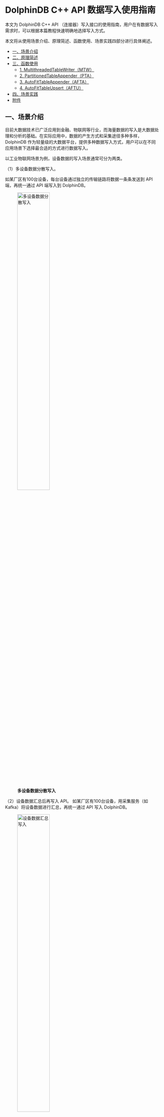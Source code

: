 # DolphinDB C++ API 数据写入使用指南

本文为 DolphinDB C++ API （连接器）写入接口的使用指南，用户在有数据写入需求时，可以根据本篇教程快速明确地选择写入方式。

本文将从使用场景介绍、原理简述、函数使用、场景实践四部分进行具体阐述。

- [一、场景介绍](#一场景介绍)
- [二、原理简述](#二原理简述)
- [三、函数使用](#三函数使用)
  - [1. MultithreadedTableWriter（MTW）](#1-multithreadedtablewritermtw)
  - [2. PartitionedTableAppender（PTA）](#2-partitionedtableappenderpta)
  - [3. AutoFitTableAppender（AFTA）](#3-autofittableappenderafta)
  - [4. AutoFitTableUpsert（AFTU）](#4-autofittableupsertaftu)
- [四、场景实践](#四场景实践)
- [附件](#附件)

## 一、场景介绍

目前大数据技术已广泛应用到金融、物联网等行业，而海量数据的写入是大数据处理和分析的基础。在实际应用中，数据的产生方式和采集途径多种多样，DolphinDB 作为轻量级的大数据平台，提供多种数据写入方式，用户可以在不同应用场景下选择最合适的方式进行数据写入。

以工业物联网场景为例，设备数据的写入场景通常可分为两类。

（1）多设备数据分散写入。

如某厂区有100台设备，每台设备通过独立的传输链路将数据一条条发送到 API 端，再统一通过 API 端写入到 DolphinDB。

<figure>
<img src="./images/ddb_cpp_api_connector/1_1.png" width=50% alt="多设备数据分散写入">
  <figcaption><b>多设备数据分散写入</b></figcaption>
</figure>

（2）设备数据汇总后再写入 API。
如某厂区有100台设备，用采集服务（如 Kafka）将设备数据进行汇总，再统一通过 API 写入 DolphinDB。

<figure>
<img src="./images/ddb_cpp_api_connector/1_2.png" width=50% alt="设备数据汇总写入">
  <figcaption><b>设备数据汇总写入</b></figcaption>
</figure>

针对以上场景，DolphinDB C++ API 提供了多种写入方法，以实现不同来源数据的高效写入：

| **设备场景**       | **写入DolphinDB表的类型** | **调用DolphinDB 函数**                           | **实现方式**     |
| ------------------------ | ------------------------------- | ------------------------------------------------------ | ---------------------- |
| 多设备数据一条条分散写入 | ALL                             | MTW（MultithreadedTableWriter）                        | 缓冲行数据后并行写入   |
| 设备数据汇总写入         | ALL                             | MTW（MultithreadedTableWriter）                        | 将合并的行数据并行写入 |
| 设备数据汇总写入         | ALL                             | AFTA（AutoFitTableAppender）/ AFTU (AuoFitTableUpsert) | 单线程按列批量写入     |
| 设备数据汇总写入         | 内存表                          | tableInsert                                            | 单表写入               |
| 设备数据汇总写入         | 分布式表                        | PTA（PartitionedTableAppender）                        | 多线程按列批量写入     |

MTW 的写入方式可以适配多种写入场景，推荐首次接触 DolphinDB 的用户使用 MTW 方法；

tableInsert 方法可以将汇总数据简单快速地写入内存表；

而对于分布式表，C++ API 提供了保障并行写入的 PTA 方法，以及更简单易用，能自动转换写入数据字段类型的 AFTA/AFTU 方法。

## 二、原理简述

传统的开发人员通常对关系型数据库的行式存储（Row-Based）比较熟悉，数据按单行或多行的方式提交并写入，这种写入方式很容易理解，但是基于行式存储的数据库实际上并不是为大数据处理而设计的，海量数据的写入很容易遇到性能瓶颈。

DolphinDB 采用列式存储（Column-Based），在内存中维护一个 Cache Engine，当数据写入文件时，并不是直接写入到磁盘，而是先写入操作系统的缓冲页面中，再批量写入磁盘。为了确保写入数据不会在内存中丢失， DolphinDB 使用 WAL（Write Ahead Logging）的机制。详情可参考 DolphinDB 用户手册的[数据模型](https://www.dolphindb.cn/cn/help/DatabaseandDistributedComputing/Database/DataModel.html)。

以一个5列（字段）的数据表为例，写入100万行的数据时，行式存储按行方式提交并写入，需要执行100万次的文件写入操作；而列式存储对单列进行写入，可以按列一次性提交100万个值，最少仅需5次文件操作就能完成数据写入。两种写入方式在海量数据的处理方面性能差异巨大。

<figure>
<img src="./images/ddb_cpp_api_connector/2_1.png" width=60% alt="">
  <figcaption><b>行式存储和列式存储对比（图片来源于网络）</b></figcaption>
</figure>

通常我们在为大数据应用场景规划写入方式前，需要理解以上列式存储的写入方式。按列批量写入能最大化发挥列式存储的优势，而当实际场景下多个设备写入数据较为分散时，可以选择有数据缓冲的 API 方法如 MTW，以获得最佳写入性能。

DolphinDB C++ API 支持多种数据写入方法，涵盖多样化的写入场景需求，主要特点如下：

| **写入方式**         | **特点**                                                                                            |
| -------------------------- | --------------------------------------------------------------------------------------------------------- |
| MTW                        | - 官方推荐用法`` - 按行接收数据`` - 内置数据缓冲队列`` - 多线程异步并发写入`` |
| tableInsert                | - 方便简单，速度快`` - 事务机制下，同一分区不能同时写入两条数据，因此不建议写入分布式表``   |
| PTA                        | - 按表写入`` - 内置连接池`` - 自动按分区同步并行写入``                               |
| AFTA                       | - 自动转换字段类型写入`` - 适用于历史数据整表落盘，追加写入`` - 单线程同步写入``     |
| AFTU                       | AFTA 更新写的版本                                                                                         |
| BatchTableWriter（旧版本） | - 因兼容性而保留的旧版函数`` - 实时数据落盘，数据按行写入`` - 单线程同步写入``       |

具体而言，

- MTW 支持高效按行写入，通过内置数据缓冲队列，MTW 将数据统一发送到 DolphinDB ，可以保证单条数据的写入效率，适用于多设备一条条分散写入场景。当性能要求不高时，也可用于第三方平台汇总数据后批量写入 API 的场景。
- MTW 是对 BatchTableWriter（旧版本）的升级，二者均支持数据分散地从第三方平台传输到客户端的场景。MTW 的默认功能和 BatchTableWriter 一致，但支持多线程的并发写入。目前 BatchTableWriter 方式已经完全被 MTW 替代，仅因为兼容性而保留。
- tableInsert 使用简单高效，可以支持数据汇总写入场景，若写入的 DolphinDB 表为内存表，可以选择 tableInsert 或者 PTA；但 tableInsert 没有分区写入保障机制，在开启事务机制的情况下，不建议写入分布式表。
- PTA 能够自动按分区实现同步并行写入，适用于数据汇总写入场景。按列并行写入的机制确保了 PTA 方式在批量写入场景下拥有性能优势。
- AFTA 能够自动将 C++ 字段类型转换为 DolphinDB 字段类型完成写入，使用上较 PTA 更为简单，同样适合数据汇总写入场景。PTA 的写入速度要好于 AFTA，在对写入效率有要求且仅进行追加写的情况下，建议优先考虑 PTA。
- AFTU 是 AFTA 的更新写版本，更适合于重复数据存在的场景，读取新数据不存在重复时直接插入，存在重复时更新。针对数据写入是否需要更新，即当写入的数据在数据库中已有相同的主键或者相同的指定字段时，选择更新该条旧数据或者直接插入新数据，C++ API 给出了不同的写入方式。其中，MTW 内部分别实现了更新写和追加写，以 *mode* 参数的形式提供选择；而 PTA 仅提供了追加写的方式。

MTW，PTA，AFTA，AFTU 四种方法涵盖了绝大多数写入场景，其底层实现均调用了 `tableInsert` 或 `upsert!` （DolphinDB 脚本函数，关于 `tableInsert` 的更多介绍请参考 [tableInsert — DolphinDB 2.0 documentation](https://www.dolphindb.cn/cn/help/FunctionsandCommands/FunctionReferences/t/tableInsert.html)）。下节将重点介绍 MTW，PTA，AFTA，AFTU 四种函数的使用。

DolphinDB C++ API 的具体安装教程可参考 [README_CN.md · dolphindb/api-cplusplus - Gitee](https://gitee.com/dolphindb/api-cplusplus/blob/release200/README_CN.md)。

## 三、函数使用

### 1. MultithreadedTableWriter（MTW）

MTW 可以向内存表、流表、分区表、维度表中写入数据。不仅在内部实现并发写入，还可在 API 端创建多个 MTW 对象并发执行写入任务，MTW 也支持整型、时间等类型的内部自动转换。

MTW 在 API 端维护一个数据缓冲队列，API 端可调用写线程将数据按条持续写入缓冲队列，数据在缓冲队列堆积到一定数量后将一并被传送到服务器端。客户端创建出用户指定数目的 DolphinDB 连接，然后按照分区分配写入数据。在事务机制下，DolphinDB 不允许多个线程同时向同一个分区写入数据。

首先创建一个 MTW 对象。创建 MTW 时可指定每列的压缩方式。代码如下：

```
vector<COMPRESS_METHOD> compress;
for(int i=0;i<102;i++)compress.push_back(COMPRESS_LZ4);   // 每列的压缩方式
MultithreadedTableWriter writer(
      "127.0.0.1", 9900, "admin","123456","dfs://test_MultithreadedTableWriter","collect",NULL,false,NULL,1000,1,10,"deviceid", &compress);   
```

MTW 的构造函数参数详见 [README_CN.md · dolphindb/api-cplusplus - Gitee](https://gitee.com/dolphindb/api-cplusplus/blob/release200/README_CN.md#832-multithreadedtablewriter) 。另外，*dbName*，*partitionColumnName*，*threadCount* 三个参数在写入不同类型的表时有很大区别，具体见下表。

| **表类型** | **参数1：dbName** | **参数2：partitionColumnName** | **参数3：threadCount** |
| :--------------- | :---------------------- | :----------------------------------- | :--------------------------- |
| 内存表           | “”                    | 任意字段                             | >=1                          |
| 流表             | “”                    | 任意字段                             | >=1                          |
| 分区表           | 实际数据库名            | 某个分区字段                         | >=1                          |
| 维度表           | 实际数据库名            | “”                                 | 1                            |

接着在 API 端创建子线程插入数据到缓冲队列。当需要写入的数据量较大时，可根据实际情况在 API 端使用更多的线程。insert 方法需传入一个 ErrorCodeInfo 对象和一串变长参数，每个变长参数都代表一个字段值。

具体代码如下：

```
int rows = 1000; //行数
int cols = 5;   //列数
vector<ConstantSP> datas;
TableSP bt = conn.run("t0 = loadText('"+DATA_FIRE+"');t0");// 模拟数据源从 csv 文件导入
for(int i = 0; i< rows; ++i){
    for(int j = 0; j < cols; ++j)
        datas.emplace_back(bt->getColumn(j)->get(i));
}
// 创建线程
thread t([&]() {
    try {
        for(int i=0;i < bt->rows();i++){
           ErrorCodeInfo pErrorInfo;
           writer.insert(pErrorInfo,
                      datas[0], datas[1], datas[2], datas[3], datas[4] // 含5个字段的数据
           );
        }
    }catch (exception &e) {
         cerr << "MTW exit with exception: " << e.what() << endl;
    }
});
// 等待插入线程结束
t.join();
```

在 MTW 运行时，可能会发生写入错误，使用下述代码，获取对象当前的运行状态。

```
MultithreadedTableWriter::Status status;
writer.getStatus(status);
if (status.hasError()) {
	cout << "error in writing: " << status.errorInfo << endl;
}
```

`status` 对象的属性和方法详见 [README_CN.md · dolphindb/api-cplusplus - Gitee](https://gitee.com/dolphindb/api-cplusplus/blob/release200/README_CN.md#dolphindb-c-api)  。

注意，API 端的写入线程结束不代表 MTW 完全退出，需使用 `waitForThreadCompletion` 方法等待 MTW 完全退出。同时，MTW 需要在内存中缓存写入数据，当 API 异常退出时可能会造成已缓存数据的丢失，因此需要合理配置缓存写入数量，以适配性能和高可用场景需求。

当 MTW 写入出现错误，需调用 `getUnwrittenData` 方法获取未写入数据。若有未写入数据，则需再次创建 MTW 对象进行写入。代码如下：

```
writer.getStatus(status);
    if (status.hasError()) {
        cout << "error after write complete: " << status.errorInfo << endl;
        // 获取未写入的数据
        std::vector<std::vector<ConstantSP>*> unwrittenData;
        writer.getUnwrittenData(unwrittenData);
        cout << "unwriterdata length " << unwrittenData.size() << endl;
        if (!unwrittenData.empty()) {
            try {
                // 重新写入这些数据，原有的 MTW 因为异常退出已经不能用了，需要创建新的 MTW
                cout << "create new MTW and write again." << endl;
                MultithreadedTableWriter newWriter("183.136.170.167", 9900, "admin", "123456", "dfs://test_MultithreadedTableWriter", "collect", NULL,false,NULL,1000,1,5,"deviceid", &compress);
                ErrorCodeInfo errorInfo;
                // 插入未写入的数据
                if (newWriter.insertUnwrittenData(unwrittenData, errorInfo)) {
                    // 等待写入完成后检查状态
                    newWriter.waitForThreadCompletion();
                    newWriter.getStatus(status);
                    if (status.hasError()) {
                        cout << "error in write again: " << status.errorInfo << endl;
                    }
                }
                else {
                    cout << "error in write again: " << errorInfo.errorInfo << endl;
                }
            }
            catch (exception &e) {
                cerr << "new MTW exit with exception: " << e.what() << endl;
            }
        }
    }
```

至此，MTW 的使用流程介绍完毕。

### 2. PartitionedTableAppender（PTA）

PTA 设计一个连接池，获取分布式表的分区信息后，将分区分配给连接池来并行写入。

> PartitionedTableAppender 可向分布式表中写入数据

PTA 的使用简洁方便，创建一个连接池对象和 PTA 对象。注意，对象创建时需要指定写入表的分区字段，尽量使分区个数与连接池中连接个数相同。因为线程多反而会增加线程创建和销毁开销，而线程少无法最大利用服务器资源。当每个分区都能同时进行写入并且没有多余的线程创建，PTA 写入效率最高，资源分配也最合理。代码如下：

```
DBConnectionPool pool("127.0.0.1", 9900, 5, "admin", "123456");
// 分区列传入 deviceid 或 ts 均可，保证可以使用多线程写入数据集多个分区，因为 DolphinDB 开启事务时不允许多个 writer 同时写入到一个分区内
PartitionedTableAppender appender("dfs://test_PartitionedTableAppender", "collect","deviceid", pool);  
appender.append(bt);
pool.shutDown(); 
```

若当前连接池不再使用，会自动被释放，但存在释放延时，可以通过调用 `shutDown()` 等待线程任务执行结束后立即释放连接。

### 3. AutoFitTableAppender（AFTA）

AFTA 建立与 server 的连接后，对列数、列字段名、列字段类型等基础信息进行判断，完成整型、时间类型等字段的自动转换，随即使用 tableInsert 进行写入，目前 AFTA 与 AFTU 尚不支持整型与浮点型数据间的转换。

> AutoFitTableAppender 内部实现简单，实用性高。可向流表、内存表、分区表、磁盘表写入数据

AFTA 的使用较 PTA 更为简单，创建完 AFTA 对象后即可调用 `append()` 写入。具体代码如下：

```
AutoFitTableAppender appender("dfs://test_AutoFitTableAppender", "collect", conn);
appender.append(bt);
```

### 4. AutoFitTableUpsert（AFTU）

创建 AFTU 时可指定字段 `keycolName`，当新插入数据的指定字段不与数据库中已有数据重复时，AFTU 直接将数据插入，而当该字段出现重复时，AFTU 可以对该条数据进行更新。

> AutoFitTableUpsert 更适合于有重复数据写入的场景

类似于 AFTA，通过创建的 AFTU，调用 `upsert()` 即可完成数据的写入和更新：

```
vector<string> keycolName = {"id"};
AutoFitTableUpsert aftu("dfs://test_AutoFitTableUpsert", "collect", conn, false, &keycolName);
aftu.upsert(bt);
```

以下就追加写入和更新写入场景提供了更全面的选择参考：

| **数据写入场景** | **字段类型自动匹配** | **追加写入** | **更新写入** |
| ---------------------- | -------------------------- | ------------------ | ------------------ |
| 多设备分散写入         | 否                         | MTW                | MTW                |
| 数据汇总写入           | 否                         | PTA、MTW           | MTW                |
| 数据汇总写入           | 是                         | AFTA、MTW          | AFTU、MTW          |

在底层实现上，AFTA 和 AFTU 通过整表插入的方式实现批量数据写入；而 MTW 通过维护数据缓冲队列实现批量数据异步写入。若需要使用 C++ API 实现整表数据的写入，推荐使用 AFTA 或 AFTU。

## 四、场景实践

以下场景案例展示了使用 DolphinDB C++ API 实现数据写入的流程：

某设备实验平台有100台设备，单台设备有1000个测点，实验平台需要采集设备的测点信息从而评估设备的使用情况。

实验平台要求测点信息按单值模型存储，每台设备每隔5分钟对所有1000个测点进行数据采集，汇总所有设备的数据后通过消息中间件统一传输到 API 端。实验平台要求支持对数据的批量写入，同时保证数据类型的一致性，不需要数据类型自动转换；若客户端意外崩溃，重启后 API 可重新接受数据。这种场景下采用 MTW 方法将实时数据写入数据库，其流程图如下：

<figure>
<img src="./images/ddb_cpp_api_connector/4_1.png" width=70% alt="实时数据落盘流程">
  <figcaption><b>实时数据落盘流程图</b></figcaption>
</figure>

**数据集：**

- 记录描述：100台设备，每台1000个测点，采集频率5分钟1次，采集持续10天
- 记录行数：2.6亿行
- 磁盘占用：1116 MB
- 字段数量：6
- 字段样式：
  - ts：数采时间
  - deviceCode：设备编号
  - logicalPostionId：逻辑位置ID
  - physicalPostionId：物理位置ID
  - propertyCode：属性测点编码
  - propertyValue：测点值（累计产量）

**准备工作：**

首先要在 server 端创建分布式数据库 `db_demo`、分区表 `collect`：

```
// 建立分布式数据库及分区表
dbname="dfs://db_demo"
tablename="collect"
cols_info=`ts`deviceCdoe`logicalPostionId`physicalPostionId`propertyCode`propertyValue
cols_type=[DATETIME,SYMBOL,SYMBOL,SYMBOL,SYMBOL,INT]
t=table(1:0,cols_info,cols_type)
db=database(dbname,VALUE,[2022.11.01],engine=`TSDB)
pt=createPartitionedTable(db,t,tablename,`ts,,`deviceCdoe`ts)
```

然后创建一张流数据表 `streamtable`，使用 MTW 方式将数据写入这张流表，然后订阅流表，数据将从流表流向分区表 `collect`：

```
// 建立流表
def saveToDFS(mutable dfstable, msg): dfstable.append!(msg)
share streamTable(1:0, cols_info, cols_type) as streamtable;
subscribeTable(tableName="streamtable", actionName="savetodfs", offset=0, handler=saveToDFS{pt}, msgAsTable=true, batchSize=1000, throttle=1)
```

也可直接在 C++ 代码中使用 `conn.run(script)` 的方式运行此段代码。

**接口调用：**

创建一个 MTW 对象，订阅流表

```
// 建立writer对象
MultithreadedTableWriter writer(
            "183.136.170.167", 9900, "admin","123456","","streamtable",NULL,false,NULL,1000,1,5,"deviceid", &compress);  
MultithreadedTableWriter::Status status;  // 保存 writer 状态
```

这里需要说明的是，本文着重介绍 API 的写入，通过模拟来展示从第三方平台采集数据到 API 端写入这一过程。此外，本场景在 API 端使用单线程写入数据，用户可根据实际场景使用多线程提高 API 端写入效率，完整代码见附件 API_mtw.cpp。

```
// 模拟接受批量数据，创建单线程写入数据
// bt 模拟接收消息中间件发送的数据，按设备（每台设备1000条数据）遍历采集数据
for(int i=0;i < (bt->rows())/1000;i++){
	system_clock::duration begin = system_clock::now().time_since_epoch();
	milliseconds milbegin = duration_cast<milliseconds>(begin);
	// 每台数据共1000个测点，写入1000行
	for(int j=i*1000;j<(i+1)*1000;j++){
		ErrorCodeInfo pErrorInfo;
		// 模拟对单条数据6个字段的写入
		writer.insert(pErrorInfo,
			datas[i*6+0], datas[i*6+1], datas[i*6+2], datas[i*6+3], datas[i*6+4], datas[i*6+5]
		)
	}
	system_clock::duration end = system_clock::now().time_since_epoch();
	milliseconds milend = duration_cast<milliseconds>(end);
	if((milend.count()-milbegin.count())<5000){
		// 控制模拟写入的频率
		sleep_for(std::chrono::milliseconds(5000-(milend.count()-milbegin.count())));
	}
}
```

若后台线程发生错误，MTW 可能退出后未将数据全部写入服务器（包括导致后台线程错误的那一批数据，这批数据可能已经写入服务器也可能未写入服务器）

```
// 检查写入完成后 MTW 状态
writer.getStatus(status);
```

该情况下首先获取未完成写入的数据

```
// 获取未写入的数据
std::vector<std::vector<ConstantSP>*> unwrittenData;
writer.getUnwrittenData(unwrittenData);
cout << "Unwritten data length " << unwrittenData.size() << endl;
```

重新写入上述数据

```
// 重新写入这些数据，原有的 MTW 因为异常退出已经不能用了，需要创建新的 MTW
MultithreadedTableWriter newWriter("192.168.0.61", 8848, "admin", "123456", "dfs://test_MultithreadedTableWriter", "collect", NULL,false,NULL,10000,1,10,"deviceid", &compress);
ErrorCodeInfo errorInfo;
// 插入获取到的未写入数据  
if (newWriter.insertUnwrittenData(unwrittenData, errorInfo)) {
	// 等待写入完成后检查状态
	newWriter.waitForThreadCompletion();
	newWriter.getStatus(status);
	if (status.hasError()) {
		cout << "error in write again: " << status.errorInfo << endl;
	}
}
else {
	cout << "error in write again: " << errorInfo.errorInfo << endl;
}
```

## 附件

- [ddb_cpp_api_connector](script/ddb_cpp_api_connector)
